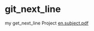 # git_next_line
my get_next_line Project
[en.subject.pdf](https://github.com/ELPatrinum/git_next_line/files/13328732/en.subject.pdf)
